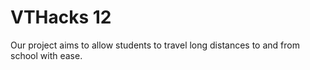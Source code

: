 # VTHacks 12

Our project aims to allow students to travel long distances to and from school with ease.
